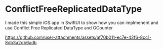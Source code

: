 # ConflictFreeReplicatedDataType
I made this simple iOS app in SwiftUI to show how you can implmenent and use Conflict Free Replicated DataType and GCounter


https://github.com/user-attachments/assets/af70b011-ec7e-42f6-8cc1-8db3a2db6adb

